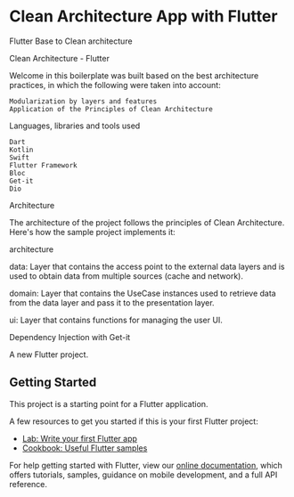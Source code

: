 # Clean Architecture App with Flutter
Flutter Base to Clean architecture 

Clean Architecture - Flutter

Welcome in this boilerplate was built based on the best architecture practices, in which the following were taken into account:

    Modularization by layers and features
    Application of the Principles of Clean Architecture

Languages, libraries and tools used

    Dart
    Kotlin
    Swift
    Flutter Framework
    Bloc
    Get-it
    Dio

Architecture

The architecture of the project follows the principles of Clean Architecture. Here's how the sample project implements it:

architecture

data: Layer that contains the access point to the external data layers and is used to obtain data from multiple sources (cache and network).

domain: Layer that contains the UseCase instances used to retrieve data from the data layer and pass it to the presentation layer.

ui: Layer that contains functions for managing the user UI.

Dependency Injection with Get-it


A new Flutter project.

## Getting Started

This project is a starting point for a Flutter application.

A few resources to get you started if this is your first Flutter project:

- [Lab: Write your first Flutter app](https://flutter.dev/docs/get-started/codelab)
- [Cookbook: Useful Flutter samples](https://flutter.dev/docs/cookbook)

For help getting started with Flutter, view our
[online documentation](https://flutter.dev/docs), which offers tutorials,
samples, guidance on mobile development, and a full API reference.
